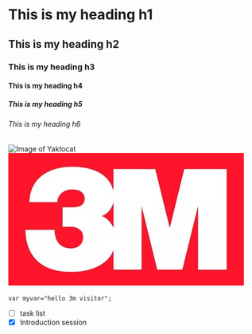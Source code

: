 # This is my heading h1
## This is my heading h2
### This is my heading h3
#### This is my heading h4
##### This is my heading h5
###### This is my heading h6
![Image of Yaktocat](https://octodex.github.com/images/yaktocat.png)
![3m logo](https://github.com/devipallavi13/skills-communicate-using-markdown/blob/main/3m_logo.jpg)
``` 
var myvar="hello 3m visitor"; 
```
- [ ] task list
- [x] Introduction session
